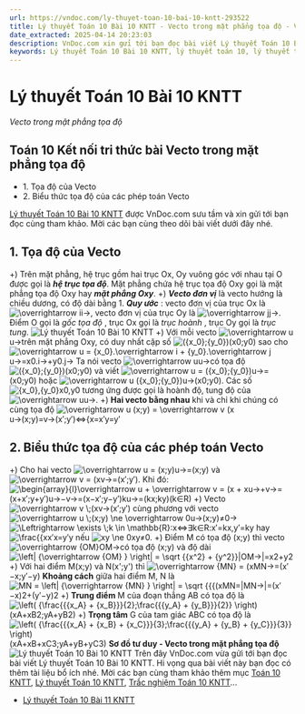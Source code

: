 ```yaml
---
url: https://vndoc.com/ly-thuyet-toan-10-bai-10-kntt-293522
title: Lý thuyết Toán 10 Bài 10 KNTT - Vecto trong mặt phẳng tọa độ - VnDoc.com
date_extracted: 2025-04-14 20:23:03
description: VnDoc.com xin gửi tới bạn đọc bài viết Lý thuyết Toán 10 Bài 10 KNTT. Mời các bạn cùng tham khảo chi tiết.
keywords: Lý thuyết Toán 10 Bài 10 KNTT, lý thuyết toán 10, lý thuyết toán 10 KNTT, toán 10, toán 10 KNTT, toán 10 bài 10, lý thuyết toán 10 bài 10, Vecto trong mặt phẳng tọa độ, lý thuyết toán 10 bài Vecto trong mặt phẳng tọa độ, toán 10 kết nối tri thức
---
```


# Lý thuyết Toán 10 Bài 10 KNTT
_Vecto trong mặt phẳng tọa độ_
## Toán 10 Kết nối tri thức bài Vecto trong mặt phẳng tọa độ
  * 1\. Tọa độ của Vecto
  * 2\. Biểu thức tọa độ của các phép toán Vecto

[Lý thuyết Toán 10 Bài 10 KNTT](<https://vndoc.com/ly-thuyet-toan-10-bai-10-kntt-293522>) được VnDoc.com sưu tầm và xin gửi tới bạn đọc cùng tham khảo. Mời các bạn cùng theo dõi bài viết dưới đây nhé.
## 1\. Tọa độ của Vecto
+\) Trên mặt phẳng, hệ trục gồm hai trục Ox, Oy vuông góc với nhau tại O được gọi là _**hệ trục tọa độ**_.
Mặt phẳng chứa hệ trục tọa độ Oxy gọi là mặt phẳng tọa độ Oxy hay _**mặt phẳng Oxy**_.
+\) _**Vecto đơn vị**_ là vecto hướng là chiều dương, có độ dài bằng 1.
_**Quy ước**_ : vecto đơn vị của trục Ox là ![\\overrightarrow i](https://i.vdoc.vn/data/image/blank.png)i→, vecto đơn vị của trục Oy là ![\\overrightarrow j](https://i.vdoc.vn/data/image/blank.png)j→.
Điểm O gọi là _gốc tọa độ_ , trục Ox gọi là _trục hoành_ , trục Oy gọi là _trục tung_.
![Lý thuyết Toán 10 Bài 10 KNTT](https://i.vdoc.vn/data/image/2023/04/04/ly-thuyet-toan-10-bai-10-kntt-1.jpg)
+\) Với mỗi vecto ![\\overrightarrow u](https://i.vdoc.vn/data/image/blank.png)u→trên mặt phẳng Oxy, có duy nhất cặp số ![\({x_0};{y_0}\)](https://i.vdoc.vn/data/image/blank.png)\(x0;y0\) sao cho ![\\overrightarrow u = {x_0}.\\overrightarrow i + {y_0}.\\overrightarrow j](https://i.vdoc.vn/data/image/blank.png)u→=x0.i→+y0.j→
Ta nói vecto ![\\overrightarrow u](https://i.vdoc.vn/data/image/blank.png)u→có tọa độ ![\({x_0};{y_0}\)](https://i.vdoc.vn/data/image/blank.png)\(x0;y0\) và viết ![\\overrightarrow u = \({x_0};{y_0}\)](https://i.vdoc.vn/data/image/blank.png)u→=\(x0;y0\) hoặc ![\\overrightarrow u \({x_0};{y_0}\)](https://i.vdoc.vn/data/image/blank.png)u→\(x0;y0\).
Các số ![{x_0},{y_0}](https://i.vdoc.vn/data/image/blank.png)x0,y0 tương ứng được gọi là hoành độ, tung độ của ![\\overrightarrow u](https://i.vdoc.vn/data/image/blank.png)u→.
+\) **Hai vecto bằng nhau** khi và chỉ khi chúng có cùng tọa độ
![\\overrightarrow u \(x;y\) = \\overrightarrow v \(x](https://i.vdoc.vn/data/image/blank.png)u→\(x;y\)=v→\(x′;y′\)⇔\{x=x′y=y′
## 2\. Biểu thức tọa độ của các phép toán Vecto
+\) Cho hai vecto ![\\overrightarrow u = \(x;y\)](https://i.vdoc.vn/data/image/blank.png)u→=\(x;y\) và ![\\overrightarrow v = \(x](https://i.vdoc.vn/data/image/blank.png)v→=\(x′;y′\). Khi đó:
![\\begin{array}{l}\\overrightarrow u + \\overrightarrow v = \(x + x](https://i.vdoc.vn/data/image/blank.png)u→+v→=\(x+x′;y+y′\)u→−v→=\(x−x′;y−y′\)ku→=\(kx;ky\)\(k∈R\)
+\) Vecto ![\\overrightarrow v \\;\(x](https://i.vdoc.vn/data/image/blank.png)v→\(x′;y′\) cùng phương với vecto ![\\overrightarrow u \\;\(x;y\) \\ne \\overrightarrow 0](https://i.vdoc.vn/data/image/blank.png)u→\(x;y\)≠0→
![\\Leftrightarrow \\exists \\;k \\in \\mathbb{R}:x](https://i.vdoc.vn/data/image/blank.png)⇔∃k∈R:x′=kx,y′=ky hay ![\\frac{{x](https://i.vdoc.vn/data/image/blank.png)x′x=y′y nếu ![xy \\ne 0](https://i.vdoc.vn/data/image/blank.png)xy≠0.
+\) Điểm M có tọa độ \(x;y\) thì vecto ![\\overrightarrow {OM}](https://i.vdoc.vn/data/image/blank.png)OM→có tọa độ \(x;y\) và độ dài ![\\left| {\\overrightarrow {OM} } \\right| = \\sqrt {{x^2} + {y^2}}](https://i.vdoc.vn/data/image/blank.png)|OM→|=x2+y2
+\) Với hai điểm M\(x;y\) và N\(x';y'\) thì ![\\overrightarrow {MN} = \(x](https://i.vdoc.vn/data/image/blank.png)MN→=\(x′−x;y′−y\)
**Khoảng cách** giữa hai điểm M, N là ![MN = \\left| {\\overrightarrow {MN} } \\right| = \\sqrt {{{\(x](https://i.vdoc.vn/data/image/blank.png)MN=|MN→|=\(x′−x\)2+\(y′−y\)2
+\) **Trung điểm** M của đoạn thẳng AB có tọa độ là ![\\left\( {\\frac{{{x_A} + {x_B}}}{2};\\frac{{{y_A} + {y_B}}}{2}} \\right\)](https://i.vdoc.vn/data/image/blank.png)\(xA+xB2;yA+yB2\)
+\) **Trọng tâm** G của tam giác ABC có tọa độ là ![\\left\( {\\frac{{{x_A} + {x_B} + {x_C}}}{3};\\frac{{{y_A} + {y_B} + {y_C}}}{3}} \\right\)](https://i.vdoc.vn/data/image/blank.png)\(xA+xB+xC3;yA+yB+yC3\)
**Sơ đồ tư duy - Vecto trong mặt phẳng tọa độ**
![Lý thuyết Toán 10 Bài 10 KNTT](https://i.vdoc.vn/data/image/2023/04/04/ly-thuyet-toan-10-bai-10-kntt-2.jpg)
Trên đây VnDoc.com vừa gửi tới bạn đọc bài viết Lý thuyết Toán 10 Bài 10 KNTT. Hi vọng qua bài viết này bạn đọc có thêm tài liệu bổ ích nhé. Mời các bạn cùng tham khảo thêm mục [Toán 10 KNTT](<https://vndoc.com/toan-10-ket-noi-tri-thuc-tap1>), [Lý thuyết Toán 10 KNTT](<https://vndoc.com/ly-thuyet-toan-10-kntt>), [Trắc nghiệm Toán 10 KNTT](<https://vndoc.com/test-mon-toan-lop10>)...
  * [Lý thuyết Toán 10 Bài 11 KNTT](<https://vndoc.com/ly-thuyet-toan-10-bai-11-kntt-293523>)

